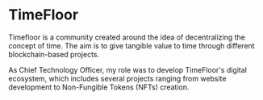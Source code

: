 # TimeFloor

Timefloor is a community created around the idea of decentralizing the concept of time. The aim is to give tangible value to time through different blockchain-based projects.

As Chief Technology Officer, my role was to develop TimeFloor's digital ecosystem, which includes several projects ranging from website development to Non-Fungible Tokens (NFTs) creation.
